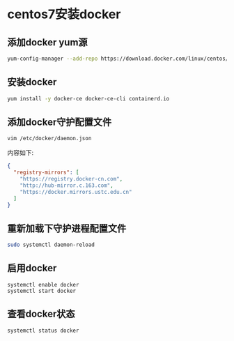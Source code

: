 # centos7安装docker

## 添加docker yum源

```bash
yum-config-manager --add-repo https://download.docker.com/linux/centos/docker-ce.repo
```

## 安装docker

```bash
yum install -y docker-ce docker-ce-cli containerd.io
```

## 添加docker守护配置文件

```bash
vim /etc/docker/daemon.json
```
内容如下:
```json
{
  "registry-mirrors": [
    "https://registry.docker-cn.com",
    "http://hub-mirror.c.163.com",
    "https://docker.mirrors.ustc.edu.cn"
  ]
}
```

## 重新加载下守护进程配置文件

```bash
sudo systemctl daemon-reload
```

## 启用docker

```
systemctl enable docker
systemctl start docker
```

## 查看docker状态

```
systemctl status docker
```
